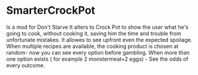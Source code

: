 # SmarterCrockPot
Is a mod for Don't Starve
It alters to Crock Pot to show the user what he's going to cook, 
without cooking it, saving him the time and trouble from unfortunate mistakes. 
It allowes to see upfront even the expected spoilage. 
When multiple recipes are available, the cooking product is chosen at random- now you can see every option before gambling. 
When more than one option exists ( for example 2 monstermeat+2 eggs) - See the odds of every outcome. 
